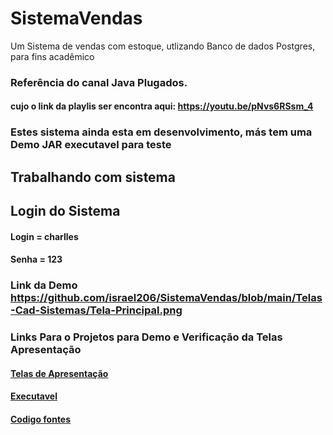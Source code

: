 # SistemaVendas
 Um Sistema de vendas com estoque, utlizando Banco de dados Postgres, para fins acadêmico
 
 ### Referência do canal Java Plugados.
 #### cujo o link da playlis ser encontra aqui: https://youtu.be/pNvs6RSsm_4
 
 ### Estes sistema ainda esta em desenvolvimento, más tem uma Demo JAR executavel para teste
 ## Trabalhando com sistema 
 ## Login do Sistema
 #### Login = charlles
 #### Senha = 123
 
 ### Link da Demo https://github.com/israel206/SistemaVendas/blob/main/Telas-Cad-Sistemas/Tela-Principal.png
 ### Links Para o Projetos para Demo e Verificação da Telas Apresentação
 #### [Telas de Apresentação](https://github.com/israel206/SistemaVendas/tree/main/Telas-Cad-Sistemas)
 #### [Executavel](https://github.com/israel206/SistemaVendas/tree/main/Estoque-exe)
 #### [Codigo fontes](https://github.com/israel206/SistemaVendas/tree/main/Estoque-Codigo)
